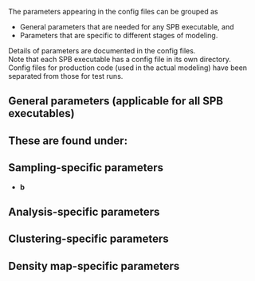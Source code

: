 The parameters appearing in the config files can be grouped as 
  - General parameters that are needed for any SPB executable, and 
  - Parameters that are specific to different stages of modeling.

Details of parameters are documented in the config files.   
Note that each SPB executable has a config file in its own directory.  
Config files for production code (used in the actual modeling) have been separated from those for test runs.

## General parameters (applicable for all SPB executables)
These are found under:
  - 

## Sampling-specific parameters 
  - **b**


## Analysis-specific parameters

## Clustering-specific parameters

## Density map-specific parameters



